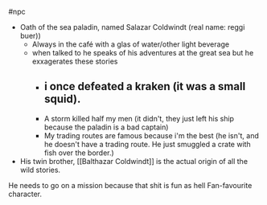 #npc 

- Oath of the sea paladin, named Salazar Coldwindt (real name: reggi buer))
	- Always in the café with a glas of water/other light beverage
	- when talked to he speaks of his adventures at the great sea but he exxagerates these stories
		- i once defeated a kraken (it was a small squid).
			- 
		- A storm killed half my men (it didn't, they just left his ship because the paladin is a bad captain)
		- My trading routes are famous because i'm the best (he isn't, and he doesn't have a trading route. He just smuggled a crate with fish over the border.)
- His twin brother, [[Balthazar Coldwindt]] is the actual origin of all the wild stories.


He needs to go on a mission because that shit is fun as hell
Fan-favourite character.